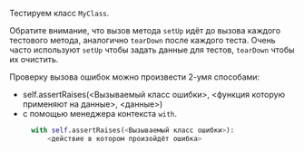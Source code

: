 Тестируем класс `MyClass`.

Обратите внимание, что вызов метода `setUp` идёт до вызова каждого тестового метода, аналогично `tearDown` после каждого теста. 
Очень часто используют `setUp` чтобы задать данные для тестов, `tearDown` чтобы их очистить.

Проверку вызова ошибок можно произвести 2-умя способами:
* self.assertRaises(<Вызываемый класс ошибки>, <функция которую применяют на данные>, <данные>)
* с помощью менеджера контекста `with`. 
  ```python 
    with self.assertRaises(<Вызываемый класс ошибки>): 
        <действие в котором произойдёт ошибка>
  ```
